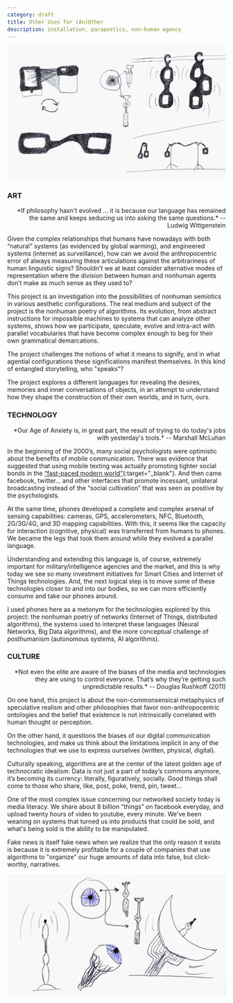 ```yaml
---
category: draft
title: Other Uses for (An)Other
description: installation, parapoetics, non-human agency
---
```

![](/assets/projects/other-uses-for-an-other/other-uses_00.jpg)

### ART
<div style="text-align:right;" markdown="1">
  *If philosophy hasn't evolved ... it is because our language has remained the same and keeps seducing us into asking the same questions.*  
  -- Ludwig Wittgenstein
</div>

Given the complex relationships that humans have nowadays with both “natural” systems (as evidenced by global warming), and engineered systems (internet as surveillance), how can we avoid the anthropocentric error of always measuring these articulations against the arbitrariness of human linguistic signs? Shouldn't we at least consider alternative modes of representation where the division between human and nonhuman agents don’t make as much sense as they used to?

This project is an investigation into the possibilities of nonhuman semiotics in various aesthetic configurations. The real medium and subject of the project is the nonhuman poetry of algorithms. Its evolution, from abstract instructions for impossible machines to systems that can analyze other systems, shows how we participate, speculate, evolve and intra-act with parallel vocabularies that have become complex enough to beg for their own grammatical demarcations.

The project challenges the notions of what it means to signify, and in what agential configurations these significations manifest themselves. In this kind of entangled storytelling, who "speaks"?

The project explores a different languages for revealing the desires, memories and inner conversations of objects, in an attempt to understand how they shape the construction of their own worlds, and in turn, ours.

### TECHNOLOGY
<div style="text-align:right;" markdown="1">
  *Our Age of Anxiety is, in great part, the result of trying to do today's jobs with yesterday's tools.*  
  -- Marshall McLuhan
</div>

In the beginning of the 2000’s, many social psychologists were optimistic about the benefits of mobile communication. There was evidence that suggested that using mobile texting was actually promoting tighter social bonds in the [“fast-paced modern world”](http://www.sirc.org/publik/gossip.shtml){:target="_blank"}. And then came facebook, twitter... and other interfaces that promote incessant, unilateral broadcasting instead of the “social cultivation” that was seen as positive by the psychologists.

At the same time, phones developed a complete and complex arsenal of sensing capabilities: cameras, GPS, accelerometers, NFC, Bluetooth, 2G/3G/4G, and 3D mapping capabilities. With this, it seems like the capacity for interaction (cognitive, physical) was transferred from humans to phones. We became the legs that took them around while they evolved a parallel language.

Understanding and extending this language is, of course, extremely important for military/intelligence agencies and the market, and this is why today we see so many investment initiatives for Smart Cities and Internet of Things technologies. And, the next logical step is to move some of these technologies closer to and into our bodies, so we can more efficiently consume and take our phones around.

I used phones here as a metonym for the technologies explored by this project: the nonhuman poetry of networks (Internet of Things, distributed algorithms), the systems used to interpret these languages (Neural Networks, Big Data algorithms), and the more conceptual challenge of posthumanism (autonomous systems, AI algorithms).


### CULTURE
<div style="text-align:right;" markdown="1">
  *Not even the elite are aware of the biases of the media and technologies they are using to control everyone. That’s why they’re getting such unpredictable results.*  
  -- Douglas Rushkoff (2011)
</div>

On one hand, this project is about the non-commonsensical metaphysics of speculative realism and other philosophies that favor non-anthropocentric ontologies and the belief that existence is not intrinsically correlated with human thought or perception.

On the other hand, it questions the biases of our digital communication technologies, and make us think about the limitations implicit in any of the technologies that we use to express ourselves (written, physical, digital).

Culturally speaking, algorithms are at the center of the latest golden age of technocratic idealism. Data is not just a part of today’s commons anymore, it’s becoming its currency: literally, figuratively, socially. Good things shall come to those who share, like, post, poke, trend, pin, tweet… 

One of the most complex issue concerning our networked society today is media literacy. We share about 8 billion “things” on facebook everyday, and upload twenty hours of video to youtube, every minute. We've been weaning on systems that turned us into products that could be sold, and what's being sold is the ability to be manipulated.

Fake news is itself fake news when we realize that the only reason it exists is because it is extremely profitable for a couple of companies that use algorithms to "organize" our huge amounts of data into false, but click-worthy, narratives.

![](/assets/projects/other-uses-for-an-other/other-uses_01.jpg)
